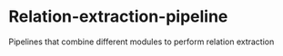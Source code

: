# Relation-extraction-pipeline
Pipelines that combine different modules to perform relation extraction
